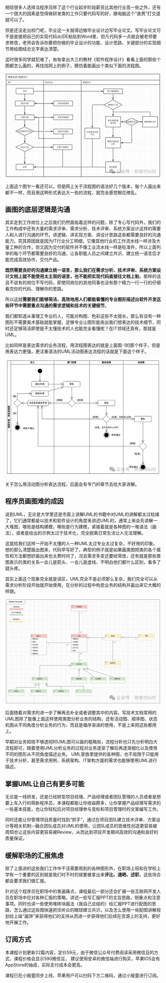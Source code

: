 相信很多人选择当程序员除了这个行业起步阶段薪资比其他行业高一些之外，还有一个很大的因素是觉得做研发类的工作只要代码写的好，跟电脑这个“直男”打交道就可以了。

但是还没走出校门呢，毕业这一关就得边做毕业设计边写毕业论文。写毕业论文可不是直接把自己的实现代码从IDE粘贴到Word里，但凡代码多一点就会被老师要求修改，老师会告诉你要把你做的毕业设计的功能、设计思路、关键部分的实现细节用绘图结合文字表达清楚。

这时很多同学就犯难了，匆匆拿出大三的教材《软件程序设计》看看上面的那些个图都怎么画的，再找找网上的例子，模仿着能画出个类似下面的流程图。

![图片](设计/程序员画图/img/02_程序员光写代码不行吗，为什么还要画图？/1.jpg)

上面这个图乍一看还可以，但是网上关于流程图的语法好几个版本，每个人画出来都不一样，而且用这种形式表达大一些的流程，就完全感觉眼花缭乱。

## 画图的底层逻辑是沟通

其实走到工作岗位上之后我们仍然面临着这样的问题，除了专心写代码外，我们的工作构成中还有大量的需求评审、需求分析、技术评审、系统方案设计这样的需要人和人进行沟通的环节。讲逻辑、讲实现方案、讲设计思路这些都需要良好的沟通能力。究其原因就是因为IT行业分工明细，它像其他行业的工作流水线一样涉及大量工种的合作，但又因为交付的软件并不像工业流水线一样是标准件，所以上面列举的每个环节都需要良好的沟通，让各职能人员之间建立共识、建立统一语言后才能完成高效协作，交付产品。

**既然需要良好的沟通建立统一语言，那么我们在需求分析、技术评审、系统方案设计文档上就不能使用太主观的语言，也不能把实现代码直接往文档上粘**，那样的话且不说有的岗位不写代码，即使同岗位的其他同事也没有那个精力一行一行的仔细看完你的代码、理解你的思路。

所以这就**需要我们能够简洁、高效地用人们都能看懂的专业图形描述出软件开发这些环节中需要重点沟通的需求逻辑和技术的关键细节**。

我们都知道从事理工专业的人，可能对构图、色彩这些不太擅长，那么有没有一种图形不需要美术基础就能掌握，足够专业让图形能突出我们想表达的技术细节，同时还足够简洁即使是不太懂技术的人也能完全看懂呢？在IT领域还真有，那就是UML。

比如同样是表达需求的业务流程，用流程图表达的就是上面图-1的那个样子，但是用表达力更强，更注重语法的UML活动图表达流程的话就是下面这个样子。

![图片](设计/程序员画图/img/02_程序员光写代码不行吗，为什么还要画图？/2.jpg)

关于怎么用活动图分析表达流程，后面会有专门的章节去给大家讲解。

## 程序员画图难的成因

说到UML，无论是大学里还是市面上讲解UML的书籍中对UML的讲解都太过枯燥了，它们通常都是以技术和软件设计的角度来讲述UML的，通常上来会先讲解一大堆图，哪些是结构建模，哪些是行为建模，紧接着就是各种图的一堆语法（画法），或者是给出的示例太过于技术化，完全脱离日常生活让人无法理解。

这就给我们这样一开始不太懂的人一种UML太过专业太过复杂，不好用的印象。想的那么清楚画出图来，代码早写好了。典型的例子就是如果画类图把类的各个属性和方法都想好画出来也太费时间了，况且需求多变还要经常改，还有就是那些类图表示的类的关系一会儿是箭头、一会儿是虚线、不明白他们都什么区别，看多了就头疼。

其实上面这个现象完全就是误区，UML完全不是必须那么复杂，我们完全可以从需求分析阶段开始就开始使用，在分析的过程中构思业务的结构并画出来它大概的样貌。

![图片](设计/程序员画图/img/02_程序员光写代码不行吗，为什么还要画图？/3.jpg)

后面随着对需求的进一步了解再去补全或者调整其中的内容。写技术文档常用的UML图除了能像上面这样使用类图分析业务的结构，还有活动图、顺序图、状态机图从不同角度分析业务的行为，而且是循序渐进的使用，不是上来把这些都用上。

早期对业务知晓不够透彻时UML图可以画的粗略些，流程分析也只先分析明白大流程即可，随着使用UML分析业务的过程对业务逐渐了解后再逐渐细化以及使用不同的图形从不同角度描述业务。 UML家族里提供的各种图，也不局限于只能用于技术分析，甚至需求用例、系统架构、IT架构方面的需求也能够使用UML进行描述。

## 掌握UML让自己有更多可能

无论是一线研发，还是已经转型项目经理、产品经理或者团队管理的人员或者是想要上车入行的萌新程序员，本课程都能让你收益颇多，让你掌握产品经理写需求的一些基本技能，也让你轻松应对项目经理参与竞标和项目管理时的文案编写工作。

同时还能让你管理项目质量时找到“抓手”，通过在项目团队建立技术评审、方案设计等相关机制--融合团队成员对UML的使用，让团队成员的思维性创造更容易被周知也让这些内容更容易被Review，从而达到项目开发期间高效的沟通和良好的质量保证。

## 缓解职场的汇报焦虑

除了上面讲的这些我们工作中干活需要用到的各种图形外，在职场上班和在学校上学有一个重要的区别就是我们时不时的就要被拿出来**评比、通晒、述职**，这些场合都会要求我们做汇报。

针对这个程序员在职场中的普遍痛点，课程最后一部分还会扩展一些互联网开发人员在职场中应对各种汇报的策略，讲述一些写汇报PPT的主旨思路，侧重点和注意事项。同时也讲一些使用堆砖块画法（我自己总结的）给汇报PPT进行配图的思路，怎么通过这些图快速抓住听众的眼球建立共识，以及怎么使用一些配图讲解规划给上级“画饼”来获得他们的支持从而进一步获得他们后续在资源上的支持，更好地开展工作。

## 订阅方式

本课程计划更新22篇内容，定价59元，由于微信公众号付费阅读采用微信豆的方式，课程价格会显示590微信豆。 建议使用安卓的微信端进行购买，苹果IOS会有AppStore的抽成，实际支付成本会更高。

课程已在小报童同步上线，苹果用户可以扫码下方二维码，通过小报童进行订阅。